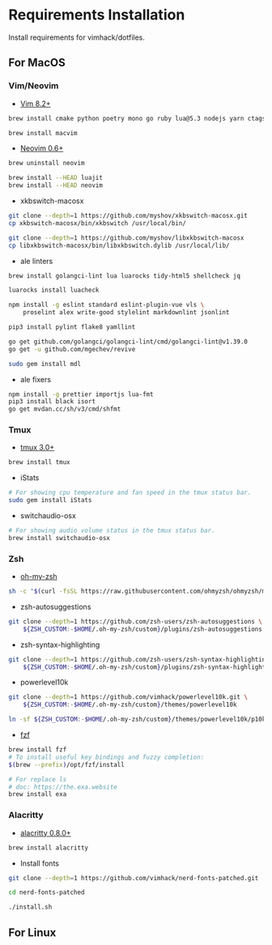 # Requirements Installation

Install requirements for vimhack/dotfiles.

## For MacOS

### Vim/Neovim

- [Vim 8.2+](https://github.com/vim/vim)

```sh
brew install cmake python poetry mono go ruby lua@5.3 nodejs yarn ctags rg

brew install macvim
```

- [Neovim 0.6+](https://github.com/neovim/neovim)

```sh
brew uninstall neovim

brew install --HEAD luajit
brew install --HEAD neovim
```

- xkbswitch-macosx

```sh
git clone --depth=1 https://github.com/myshov/xkbswitch-macosx.git
cp xkbswitch-macosx/bin/xkbswitch /usr/local/bin/

git clone --depth=1 https://github.com/myshov/libxkbswitch-macosx
cp libxkbswitch-macosx/bin/libxkbswitch.dylib /usr/local/lib/
```

- ale linters

```sh
brew install golangci-lint lua luarocks tidy-html5 shellcheck jq

luarocks install luacheck

npm install -g eslint standard eslint-plugin-vue vls \
    proselint alex write-good stylelint markdownlint jsonlint

pip3 install pylint flake8 yamllint

go get github.com/golangci/golangci-lint/cmd/golangci-lint@v1.39.0
go get -u github.com/mgechev/revive

sudo gem install mdl
```

- ale fixers

```sh
npm install -g prettier importjs lua-fmt
pip3 install black isort
go get mvdan.cc/sh/v3/cmd/shfmt
```

### Tmux

- [tmux 3.0+](https://github.com/tmux/tmux)

```sh
brew install tmux
```

- iStats

```sh
# For showing cpu temperature and fan speed in the tmux status bar.
sudo gem install iStats
```

- switchaudio-osx

```sh
# For showing audio volume status in the tmux status bar.
brew install switchaudio-osx
```

### Zsh

- [oh-my-zsh](https://github.com/ohmyzsh/ohmyzsh)

```sh
sh -c "$(curl -fsSL https://raw.githubusercontent.com/ohmyzsh/ohmyzsh/master/tools/install.sh)"
```

- zsh-autosuggestions

```sh
git clone --depth=1 https://github.com/zsh-users/zsh-autosuggestions \
    ${ZSH_CUSTOM:-$HOME/.oh-my-zsh/custom}/plugins/zsh-autosuggestions
```

- zsh-syntax-highlighting

```sh
git clone --depth=1 https://github.com/zsh-users/zsh-syntax-highlighting.git \
    ${ZSH_CUSTOM:-$HOME/.oh-my-zsh/custom}/plugins/zsh-syntax-highlighting
```

- powerlevel10k

```sh
git clone --depth=1 https://github.com/vimhack/powerlevel10k.git \
    ${ZSH_CUSTOM:-$HOME/.oh-my-zsh/custom}/themes/powerlevel10k

ln -sf ${ZSH_CUSTOM:-$HOME/.oh-my-zsh/custom}/themes/powerlevel10k/p10k.zsh $HOME/.p10k.zsh
```

- [fzf](https://github.com/junegunn/fzf)

```sh
brew install fzf
# To install useful key bindings and fuzzy completion:
$(brew --prefix)/opt/fzf/install
```

```sh
# For replace ls
# doc: https://the.exa.website
brew install exa
```

### Alacritty

- [alacritty 0.8.0+](https://github.com/alacritty/alacritty)

```sh
brew install alacritty
```

- Install fonts

```sh
git clone --depth=1 https://github.com/vimhack/nerd-fonts-patched.git

cd nerd-fonts-patched

./install.sh
```

## For Linux
